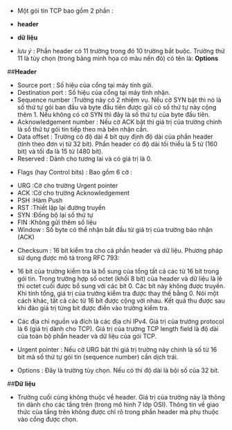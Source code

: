 

+ Một gói tin TCP bao gồm 2 phần :
 - **header**
 - **dữ liệu**

- *lưu ý* : Phần header có 11 trường trong đó 10 trường bắt buộc. Trường thứ 11 là tùy chọn (trong bảng minh họa có màu nền đỏ) có tên là: **Options**

##**Header**
- Source port : Số hiệu của cổng tại máy tính gửi.
- Destination port : Số hiệu của cổng tại máy tính nhận.
- Sequence number :Trường này có 2 nhiệm vụ. Nếu cờ SYN bật thì nó là số thứ tự gói ban đầu và byte đầu tiên được gửi có số thứ tự này cộng thêm 1. Nếu không có cờ SYN thì đây là số thứ tự của byte đầu tiên.
- Acknowledgement number : Nếu cờ ACK bật thì giá trị của trường chính là số thứ tự gói tin tiếp theo mà bên nhận cần.
- Data offset : Trường có độ dài 4 bít quy định độ dài của phần header (tính theo đơn vị từ 32 bít). Phần header có độ dài tối thiểu là 5 từ (160 bit) và tối đa là 15 từ (480 bít).
- Reserved : Dành cho tương lai và có giá trị là 0.
+ Flags (hay Control bits) : Bao gồm 6 cờ :
 - URG :Cờ cho trường Urgent pointer
 - ACK :Cờ cho trường Acknowledgement
 - PSH :Hàm Push
 - RST :Thiết lập lại đường truyền
 - SYN :Đồng bộ lại số thứ tự
 - FIN :Không gửi thêm số liệu
- Window : Số byte có thể nhận bắt đầu từ giá trị của trường báo nhận (ACK)
+ Checksum : 16 bít kiểm tra cho cả phần header và dữ liệu. Phương pháp sử dụng được mô tả trong RFC 793:
 - 16 bít của trường kiểm tra là bổ sung của tổng tất cả các từ 16 bít trong gói tin. Trong trường hợp số octet (khối 8 bít) của header và dữ liệu là lẻ thì octet cuối được bổ sung với các bít 0. Các bít này không được truyền. Khi tính tổng, giá trị của trường kiểm tra được thay thế bằng 0. Nói một cách khác, tất cả các từ 16 bít được cộng với nhau. Kết quả thu được sau khi đảo giá trị từng bít được điền vào trường kiểm tra.
- Các địa chỉ nguồn và đích là các địa chỉ IPv4. Giá trị của trường protocol là 6 (giá trị dành cho TCP). Giá trị của trường TCP length field là độ dài của toàn bộ phần header và dữ liệu của gói TCP.

- Urgent pointer : Nếu cờ URG bật thì giá trị trường này chính là số từ 16 bít mà số thứ tự gói tin (sequence number) cần dịch trái.
- Options : Đây là trường tùy chọn. Nếu có thì độ dài là bội số của 32 bít.

##**Dữ liệu**
- Trường cuối cùng không thuộc về header. Giá trị của trường này là thông tin dành cho các tầng trên (trong mô hình 7 lớp OSI). Thông tin về giao thức của tầng trên không được chỉ rõ trong phần header mà phụ thuộc vào cổng được chọn.


